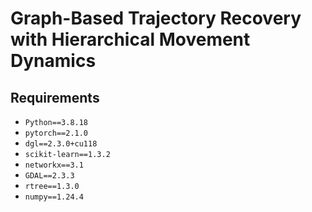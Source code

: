 # Graph-Based Trajectory Recovery with Hierarchical Movement Dynamics
## Requirements
* `Python==3.8.18`
* `pytorch==2.1.0`
* `dgl==2.3.0+cu118`
* `scikit-learn==1.3.2`
* `networkx==3.1`
* `GDAL==2.3.3`
* `rtree==1.3.0`
* `numpy==1.24.4`
